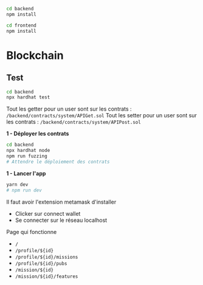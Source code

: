 ```bash
cd backend
npm install
```

```bash
cd frontend
npm install
```

# Blockchain

## Test

```bash
cd backend
npx hardhat test
```

Tout les getter pour un user sont sur les contrats :
`/backend/contracts/system/APIGet.sol`
Tout les setter pour un user sont sur les contrats :
`/backend/contracts/system/APIPost.sol`

**1 - Déployer les contrats**

```bash
cd backend
npx hardhat node
npm run fuzzing
# Attendre le déploiement des contrats
```

**1 - Lancer l'app**

```bash
yarn dev
# npm run dev
```

Il faut avoir l'extension metamask d'installer

- Clicker sur connect wallet
- Se connecter sur le réseau localhost

Page qui fonctionne

- `/`
- `/profile/${id}`
- `/profile/${id}/missions`
- `/profile/${id}/pubs`
- `/mission/${id}`
- `/mission/${id}/features`
